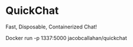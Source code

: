 QuickChat
=========

Fast, Disposable, Containerized Chat!

Docker run -p 1337:5000 jacobcallahan/quickchat

